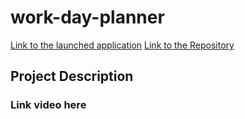 # work-day-planner

[Link to the launched application](https://antonio36alv.github.io/work-day-planner/)
[Link to the Repository](https://github.com/antonio36alv/work-day-planner)

## Project Description

### Link video here
